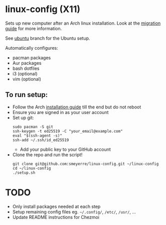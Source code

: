 # linux-config (X11)

Sets up new computer after an Arch linux installation.
Look at the [migration guide](https://wiki.archlinux.org/title/Migrate_installation_to_new_hardware) for more information.

See [ubuntu](https://github.com/smeyerre/linux-config/tree/ubuntu) branch for the Ubuntu setup.

Automatically configures:
- pacman packages
- Aur packages
- bash dotfiles
- i3 (optional)
- vim (optional)

## To run setup:
 - Follow the Arch [installation guide](https://wiki.archlinux.org/title/Installation_guide) till the end but do not reboot
 - Ensure you are signed in as your user account
 - Set up git:
     ```
     sudo pacman -S git
     ssh-keygen -t ed25519 -C "your_email@example.com"
     eval "$(ssh-agent -s)"
     ssh-add ~/.ssh/id_ed25519
     ```
    - Add your public key to your GitHub account
 - Clone the repo and run the script!
    ```
    git clone git@github.com:smeyerre/linux-config.git ~/linux-config
    cd ~/linux-config
    ./setup.sh
    ```

# TODO
 - Only install packages needed at each step
 - Setup remaining config files eg. `~/.config/`, `/etc/`, `/usr/`, ...
 - Update README instructions for Chezmoi
